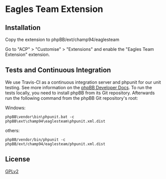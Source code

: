 # Eagles Team Extension

## Installation

Copy the extension to phpBB/ext/champ94/eaglesteam

Go to "ACP" > "Customise" > "Extensions" and enable the "Eagles Team Extension" extension.

## Tests and Continuous Integration

We use Travis-CI as a continuous integration server and phpunit for our unit testing. See more information on the [phpBB Developer Docs](https://area51.phpbb.com/docs/dev/31x/testing/index.html).
To run the tests locally, you need to install phpBB from its Git repository. Afterwards run the following command from the phpBB Git repository's root:

Windows:

    phpBB\vendor\bin\phpunit.bat -c phpBB\ext\champ94\eaglesteam\phpunit.xml.dist

others:

    phpBB/vendor/bin/phpunit -c phpBB/ext/champ94/eaglesteam/phpunit.xml.dist

## License

[GPLv2](license.txt)
